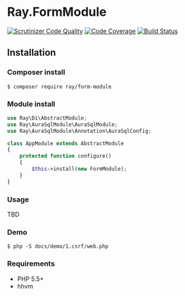 # Ray.FormModule

[![Scrutinizer Code Quality](https://scrutinizer-ci.com/g/ray-di/Ray.FormModule/badges/quality-score.png?b=1.x)](https://scrutinizer-ci.com/g/ray-di/Ray.FormModule/?branch=1.x)
[![Code Coverage](https://scrutinizer-ci.com/g/ray-di/Ray.FormModule/badges/coverage.png?b=1.x)](https://scrutinizer-ci.com/g/ray-di/Ray.FormModule/?branch=1.x)
[![Build Status](https://travis-ci.org/ray-di/Ray.FormModule.svg?branch=1.x)](https://travis-ci.org/ray-di/Ray.FormModule)

## Installation

### Composer install

    $ composer require ray/form-module
 
### Module install

```php
use Ray\Di\AbstractModule;
use Ray\AuraSqlModule\AuraSqlModule;
use Ray\AuraSqlModule\Annotation\AuraSqlConfig;

class AppModule extends AbstractModule
{
    protected function configure()
    {
        $this->install(new FormModule);
    }
}
```
### Usage

TBD

### Demo

    $ php -S docs/demo/1.csrf/web.php

### Requirements

 * PHP 5.5+
 * hhvm

